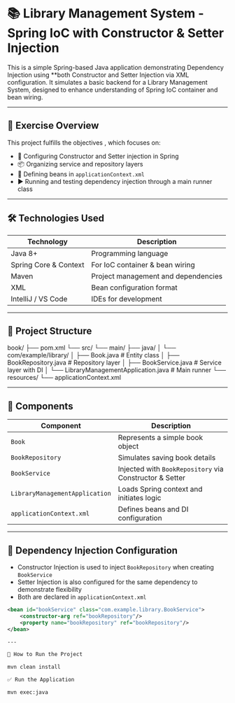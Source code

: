 # 📚 Library Management System - Spring IoC with Constructor & Setter Injection

This is a simple Spring-based Java application demonstrating Dependency Injection using **both Constructor and Setter Injection via XML configuration. It simulates a basic backend for a Library Management System, designed to enhance understanding of Spring IoC container and bean wiring.

---

## 📆 Exercise Overview

This project fulfills the objectives , which focuses on:

- 🔧 Configuring Constructor and Setter injection in Spring
- 📦 Organizing service and repository layers
- 🧩 Defining beans in `applicationContext.xml`
- ▶️ Running and testing dependency injection through a main runner class

---

## 🛠 Technologies Used

| Technology         | Description                           |
|--------------------|----------------------------------------|
| Java 8+            | Programming language                   |
| Spring Core & Context | For IoC container & bean wiring     |
| Maven              | Project management and dependencies    |
| XML                | Bean configuration format              |
| IntelliJ / VS Code | IDEs for development                   |

---

## 📁 Project Structure


book/
├── pom.xml
└── src/
└── main/
├── java/
│ └── com/example/library/
│ ├── Book.java # Entity class
│ ├── BookRepository.java # Repository layer
│ ├── BookService.java # Service layer with DI
│ └── LibraryManagementApplication.java # Main runner
└── resources/
└── applicationContext.xml 


---

## 🔧 Components

| Component                      | Description                                           |
|--------------------------------|-------------------------------------------------------|
| `Book`                         | Represents a simple book object                       |
| `BookRepository`               | Simulates saving book details                         |
| `BookService`                  | Injected with `BookRepository` via Constructor & Setter |
| `LibraryManagementApplication` | Loads Spring context and initiates logic              |
| `applicationContext.xml`       | Defines beans and DI configuration                    |

---

## 🧩 Dependency Injection Configuration

- Constructor Injection is used to inject `BookRepository` when creating `BookService`
- Setter Injection is also configured for the same dependency to demonstrate flexibility
- Both are declared in `applicationContext.xml`

```xml
<bean id="bookService" class="com.example.library.BookService">
    <constructor-arg ref="bookRepository"/>
    <property name="bookRepository" ref="bookRepository"/>
</bean>

---

🚀 How to Run the Project

mvn clean install

✅ Run the Application

mvn exec:java




